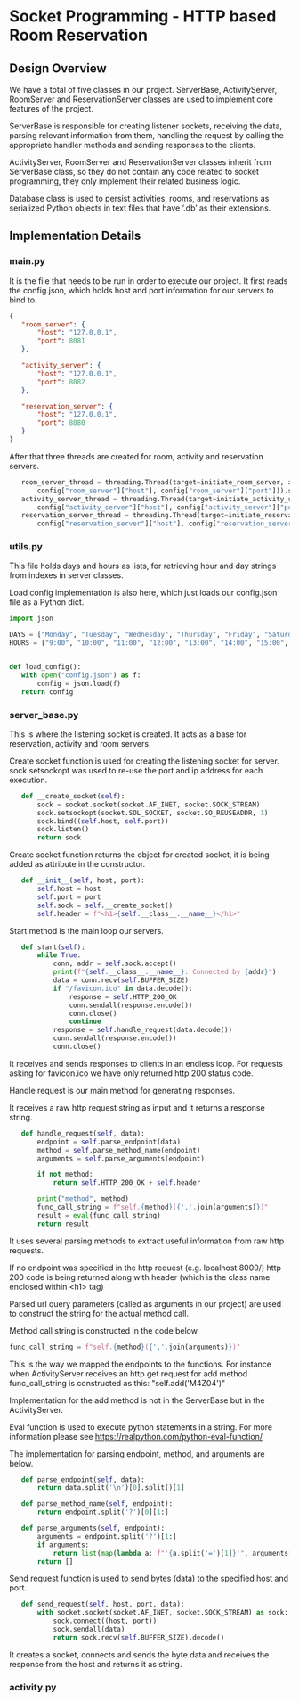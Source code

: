 # Socket Programming - HTTP based Room Reservation

## Design Overview
We have a total of five classes in our project. ServerBase, ActivityServer, RoomServer and ReservationServer classes are used to implement core features of the project.

ServerBase is responsible for creating listener sockets, receiving the data, parsing relevant information from them, handling the request by calling the appropriate handler methods and sending responses to the clients.

ActivityServer, RoomServer and ReservationServer classes inherit from
ServerBase class, so they do not contain any code related to socket
programming, they only implement their related business logic.

Database class is used to persist activities, rooms, and reservations as
serialized Python objects in text files that have ‘.db’ as their extensions.

## Implementation Details

### main.py

It is the file that needs to be run in order to execute our project. It first reads the config.json, which holds host and port information for our servers to bind to.

```json
{
   "room_server": {
       "host": "127.0.0.1",
       "port": 8081
   },

   "activity_server": {
       "host": "127.0.0.1",
       "port": 8082
   },

   "reservation_server": {
       "host": "127.0.0.1",
       "port": 8080
   }
}
```

After that three threads are created for room, activity and reservation servers.
```python
   room_server_thread = threading.Thread(target=initiate_room_server, args=(
       config["room_server"]["host"], config["room_server"]["port"])).start()
   activity_server_thread = threading.Thread(target=initiate_activity_server, args=(
       config["activity_server"]["host"], config["activity_server"]["port"])).start()
   reservation_server_thread = threading.Thread(target=initiate_reservation_server, args=(
       config["reservation_server"]["host"], config["reservation_server"]["port"])).start()
```

### utils.py

This file holds days and hours as lists, for retrieving hour and day strings from indexes in server classes.

Load config implementation is also here, which just loads our config.json file as a Python dict.

```python
import json

DAYS = ["Monday", "Tuesday", "Wednesday", "Thursday", "Friday", "Saturday", "Sunday"]
HOURS = ["9:00", "10:00", "11:00", "12:00", "13:00", "14:00", "15:00", "16:00", "17:00", "18:00"]


def load_config():
   with open("config.json") as f:
       config = json.load(f)
   return config
```

### server_base.py
This is where the listening socket is created. It acts as a base for reservation, activity and room servers.

Create socket function is used for creating the listening socket for server.
sock.setsockopt was used to re-use the port and ip address for each execution.

```python
   def __create_socket(self):
       sock = socket.socket(socket.AF_INET, socket.SOCK_STREAM)
       sock.setsockopt(socket.SOL_SOCKET, socket.SO_REUSEADDR, 1)
       sock.bind((self.host, self.port))
       sock.listen()
       return sock
``` 

Create socket function returns the object for created socket, it is being added as attribute in the constructor.

```python
   def __init__(self, host, port):
       self.host = host
       self.port = port
       self.sock = self.__create_socket()
       self.header = f"<h1>{self.__class__.__name__}</h1>"
```

Start method is the main loop our servers.

```python
   def start(self):
       while True:
           conn, addr = self.sock.accept()
           print(f"{self.__class__.__name__}: Connected by {addr}")
           data = conn.recv(self.BUFFER_SIZE)
           if "/favicon.ico" in data.decode():
               response = self.HTTP_200_OK
               conn.sendall(response.encode())
               conn.close()
               continue
           response = self.handle_request(data.decode())
           conn.sendall(response.encode())
           conn.close()
```

It receives and sends responses to clients in an endless loop.
For requests asking for favicon.ico we have only returned http 200 status code.

Handle request is our main method for generating responses.

It receives a raw http request string as input and it returns a response string.

```python
   def handle_request(self, data):
       endpoint = self.parse_endpoint(data)
       method = self.parse_method_name(endpoint)
       arguments = self.parse_arguments(endpoint)

       if not method:
           return self.HTTP_200_OK + self.header

       print("method", method)
       func_call_string = f"self.{method}({','.join(arguments)})"
       result = eval(func_call_string)
       return result
```
It uses several parsing methods to extract useful information from raw http requests.

If no endpoint was specified in the http request (e.g. localhost:8000/) http 200 code is being returned along with header (which is the class name enclosed within \<h1\> tag)

Parsed url query parameters (called as arguments in our project) are used to construct the string for the actual method call.

Method call string is constructed in the code below. 

```python
func_call_string = f"self.{method}({','.join(arguments)})"
```

This is the way we mapped the endpoints to the functions. For instance when ActivityServer receives an http get request for add method func_call_string is constructed as this: "self.add('M4Z04')"

Implementation for the add method is not in the ServerBase but in the ActivityServer.

Eval function is used to execute python statements in a string. For more information please see https://realpython.com/python-eval-function/

The implementation for parsing endpoint, method, and arguments are below.

```python
   def parse_endpoint(self, data):
       return data.split('\n')[0].split()[1]

   def parse_method_name(self, endpoint):
       return endpoint.split('?')[0][1:]

   def parse_arguments(self, endpoint):
       arguments = endpoint.split('?')[1:]
       if arguments:
           return list(map(lambda a: f"'{a.split('=')[1]}'", arguments[0].split('&')))
       return []
```
Send request function is used to send bytes (data) to the specified host and port.

```python
   def send_request(self, host, port, data):
       with socket.socket(socket.AF_INET, socket.SOCK_STREAM) as sock:
           sock.connect((host, port))
           sock.sendall(data)
           return sock.recv(self.BUFFER_SIZE).decode()
```
It creates a socket, connects and sends the byte data and receives the response from the host and returns it as string.

### activity.py
